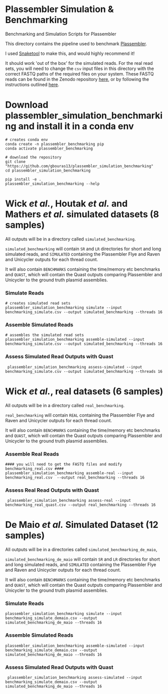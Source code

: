 # Plassembler Simulation & Benchmarking
Benchmarking and Simulation Scripts for Plassembler

This directory contains the pipeline used to benchmark [Plassembler](https://github.com/gbouras13/plassembler).

I used [Snaketool](https://github.com/beardymcjohnface/Snaketool) to make this, and would highly recommend it!

It should work 'out of the box' for the simulated reads. For the real read sets, you will need to change the `csv` input files in this directory with the correct FASTQ paths of the required files on your system. These FASTQ reads can be found in the Zenodo repository [here](sfsdfg), or by following the instructions outlined [here](https://github.com/gbouras13/plassembler/blob/main/docs/fastqs.md). 


# Download plassembler_simulation_benchmarking and install it in a conda env

```
# creates conda env
conda create -n plassembler_benchmarking pip
conda activate plassembler_benchmarking

# download the repository
git clone "https://github.com/gbouras13/plassembler_simulation_benchmarking"
cd plassembler_simulation_benchmarking

pip install -e .
plassembler_simulation_benchmarking --help
```

Wick _et al._, Houtak _et al._ and Mathers _et al._ simulated datasets (8 samples)
======

All outputs will be in a directory called `simulated_benchmarking`.

`simulated_benchmarking` will contain `SR` and `LR` directories for short and long simulated reads, and `SIMULATED` containing the Plassembler Flye and Raven and Unicycler outputs for each thread count.

It will also contain `BENCHMARKS` containing the time/memory etc benchmarks and `QUAST`, which will contain the Quast outputs comparing Plassembler and Unicycler to the ground truth plasmid assemblies.


### Simulate Reads 

```
# creates simulated read sets
plassembler_simulation_benchmarking simulate --input benchmarking_simulate.csv --output simulated_benchmarking --threads 16
```

### Assemble Simulated Reads

```
# assembles the simulated read sets
plassembler_simulation_benchmarking assemble-simulated --input benchmarking_simulate.csv --output simulated_benchmarking --threads 16
```

### Assess Simulated Read Outputs with Quast

```
 plassembler_simulation_benchmarking assess-simulated --input benchmarking_simulate.csv --output simulated_benchmarking --threads 16
```

Wick _et al._, real datasets (6 samples)
======

All outputs will be in a directory called `real_benchmarking`.

`real_benchmarking` will contain  `REAL` containing the Plassembler Flye and Raven and Unicycler outputs for each thread count.

It will also contain `BENCHMARKS` containing the time/memory etc benchmarks and `QUAST`, which will contain the Quast outputs comparing Plassembler and Unicycler to the ground truth plasmid assemblies.


### Assemble Real Reads

```
#### you will need to get the FASTQ files and modify benchmarking_real.csv ####
plassembler_simulation_benchmarking assemble-real --input benchmarking_real.csv  --output real_benchmarking --threads 16

```


### Assess Real Read Outputs with Quast

```
 plassembler_simulation_benchmarking assess-real --input benchmarking_real_quast.csv --output real_benchmarking --threads 16
```


De Maio _et al._ Simulated Dataset (12 samples)
======

All outputs will be in a directories called `simulated_benchmarking_de_maio`,

`simulated_benchmarking_de_maio` will contain `SR` and `LR` directories for short and long simulated reads, and `SIMULATED` containing the Plassembler Flye and Raven and Unicycler outputs for each thread count.


It will also contain `BENCHMARKS` containing the time/memory etc benchmarks and `QUAST`, which will contain the Quast outputs comparing Plassembler and Unicycler to the ground truth plasmid assemblies.


### Simulate Reads

```
plassembler_simulation_benchmarking simulate --input benchmarking_simulate_demaio.csv --output simulated_benchmarking_de_maio --threads 16
```

### Assemble Simulated Reads

```
plassembler_simulation_benchmarking assemble-simulated --input benchmarking_simulate_demaio.csv --output simulated_benchmarking_de_maio --threads 16
```


### Assess Simulated Read Outputs with Quast

```
 plassembler_simulation_benchmarking assess-simulated --input benchmarking_simulate_demaio.csv --output simulated_benchmarking_de_maio --threads 16
```



















